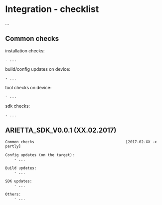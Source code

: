 Integration - checklist
=======================

...


Common checks
-------------

installation checks:

	- ...

build/config updates on device:

	- ...

tool checks on device:

	- ...

sdk checks:

	- ...


ARIETTA_SDK_V0.0.1 (XX.02.2017)
-------------------------------

	Common checks                                         [2017-02-XX -> partly]

	Config updates (on the target):
		- ...

	Build updates:
		- ...

	SDK updates:
		- ...

	Others:
		- ...
